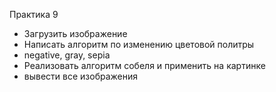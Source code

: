Практика 9
- Загрузить изображение
- Написать алгоритм по изменению цветовой политры
- negative, gray, sepia
- Реализовать алгоритм собеля и применить на картинке
- вывести все изображения
